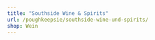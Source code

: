 ```yaml
---
title: "Southside Wine & Spirits"
url: /poughkeepsie/southside-wine-und-spirits/
shop: Wein
---
```

